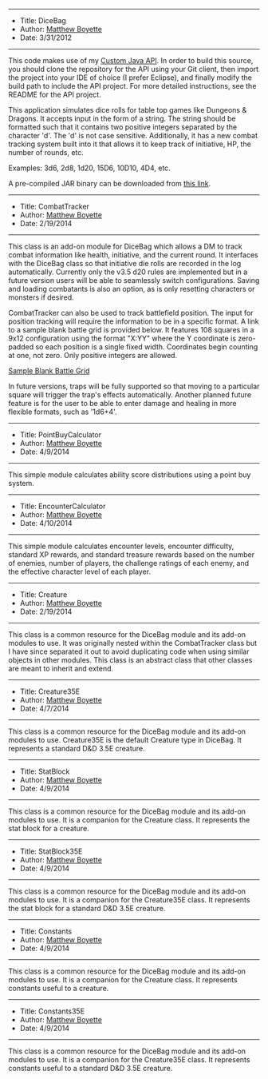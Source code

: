 *******************************************************************

* Title:  DiceBag
* Author: [Matthew Boyette](mailto:Dyndrilliac@gmail.com)
* Date:   3/31/2012

*******************************************************************

This code makes use of my [Custom Java API](https://github.com/Dyndrilliac/java-custom-api). In order to build this source, you should clone the repository for the API using your Git client, then import the project into your IDE of choice (I prefer Eclipse), and finally modify the build path to include the API project. For more detailed instructions, see the README for the API project.

This application simulates dice rolls for table top games like Dungeons & Dragons. It accepts input in the form of a string. The string should be formatted such that it contains two positive integers separated by the character 'd'. The 'd' is not case sensitive. Additionally, it has a new combat tracking system built into it that allows it to keep track of initiative, HP, the number of rounds, etc.
	
Examples: 3d6, 2d8, 1d20, 15D6, 10D10, 4D4, etc.

A pre-compiled JAR binary can be downloaded from [this link](https://www.dropbox.com/s/mo5cm0efhcr9gmw/DiceBag.jar).

*******************************************************************

* Title:  CombatTracker
* Author: [Matthew Boyette](mailto:Dyndrilliac@gmail.com)
* Date:   2/19/2014

*******************************************************************

This class is an add-on module for DiceBag which allows a DM to track combat information like health, initiative, and the current round. It interfaces with the DiceBag class so that initiative die rolls are recorded in the log automatically. Currently only the v3.5 d20 rules are implemented but in a future version users will be able to seamlessly switch configurations. Saving and loading combatants is also an option, as is only resetting characters or monsters if desired.

CombatTracker can also be used to track battlefield position. The input for position tracking will require the information to be in a specific format. A link to a sample blank battle grid is provided below. It features 108 squares in a 9x12 configuration using the format "X:YY" where the Y coordinate is zero-padded so each position is a single fixed width. Coordinates begin counting at one, not zero. Only positive integers are allowed.

[Sample Blank Battle Grid](https://www.dropbox.com/s/rszsx431xq87tz2/Blank_Battle_Grid.pdf)

In future versions, traps will be fully supported so that moving to a particular square will trigger the trap's effects automatically. Another planned future feature is for the user to be able to enter damage and healing in more flexible formats, such as '1d6+4'.

*******************************************************************

* Title:  PointBuyCalculator
* Author: [Matthew Boyette](mailto:Dyndrilliac@gmail.com)
* Date:   4/9/2014

*******************************************************************

This simple module calculates ability score distributions using a point buy system.

*******************************************************************

* Title:  EncounterCalculator
* Author: [Matthew Boyette](mailto:Dyndrilliac@gmail.com)
* Date:   4/10/2014

*******************************************************************

This simple module calculates encounter levels, encounter difficulty, standard XP rewards, and standard treasure rewards based on the number of enemies, number of players, the challenge ratings of each enemy, and the effective character level of each player.

*******************************************************************

* Title:  Creature
* Author: [Matthew Boyette](mailto:Dyndrilliac@gmail.com)
* Date:   2/19/2014

*******************************************************************

This class is a common resource for the DiceBag module and its add-on modules to use. It was originally nested within the CombatTracker class but I have since separated it out to avoid duplicating code when using similar objects in other modules. This class is an abstract class that other classes are meant to inherit and extend.

*******************************************************************

* Title:  Creature35E
* Author: [Matthew Boyette](mailto:Dyndrilliac@gmail.com)
* Date:   4/7/2014

*******************************************************************

This class is a common resource for the DiceBag module and its add-on modules to use. Creature35E is the default Creature type in DiceBag. It represents a standard D&D 3.5E creature.

*******************************************************************

* Title:  StatBlock
* Author: [Matthew Boyette](mailto:Dyndrilliac@gmail.com)
* Date:   4/9/2014

*******************************************************************

This class is a common resource for the DiceBag module and its add-on modules to use. It is a companion for the Creature class. It represents the stat block for a creature.

*******************************************************************

* Title:  StatBlock35E
* Author: [Matthew Boyette](mailto:Dyndrilliac@gmail.com)
* Date:   4/9/2014

*******************************************************************

This class is a common resource for the DiceBag module and its add-on modules to use. It is a companion for the Creature35E class. It represents the stat block for a standard D&D 3.5E creature.

*******************************************************************

* Title:  Constants
* Author: [Matthew Boyette](mailto:Dyndrilliac@gmail.com)
* Date:   4/9/2014

*******************************************************************

This class is a common resource for the DiceBag module and its add-on modules to use. It is a companion for the Creature class. It represents constants useful to a creature.

*******************************************************************

* Title:  Constants35E
* Author: [Matthew Boyette](mailto:Dyndrilliac@gmail.com)
* Date:   4/9/2014

*******************************************************************

This class is a common resource for the DiceBag module and its add-on modules to use. It is a companion for the Creature35E class. It represents constants useful to a standard D&D 3.5E creature.
